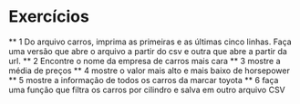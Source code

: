 # Exercícios

** 1 Do arquivo carros, imprima as primeiras e as últimas cinco linhas. Faça uma versão que abre o arquivo a partir do csv e outra que abre a partir da url.
** 2 Encontre o nome da empresa de carros mais cara
** 3 mostre a média de preços
** 4 mostre o valor mais alto e mais baixo de horsepower
** 5 mostre a informação de todos os carros da marcar toyota
** 6 faça uma função que filtra os carros por cilindro e salva em outro arquivo CSV
